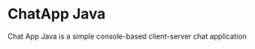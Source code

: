 <h1>ChatApp Java</h1>
<p>
  Chat App Java is a simple console-based client-server chat application
</p> 
